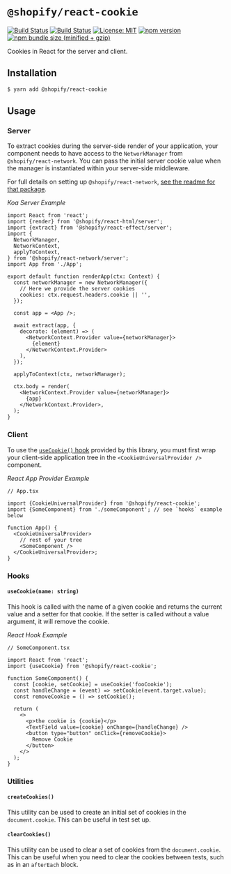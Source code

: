 # `@shopify/react-cookie`

[![Build Status](https://github.com/Shopify/quilt/workflows/Node-CI/badge.svg?branch=main)](https://github.com/Shopify/quilt/actions?query=workflow%3ANode-CI)
[![Build Status](https://github.com/Shopify/quilt/workflows/Ruby-CI/badge.svg?branch=main)](https://github.com/Shopify/quilt/actions?query=workflow%3ARuby-CI)
[![License: MIT](https://img.shields.io/badge/License-MIT-green.svg)](LICENSE.md) [![npm version](https://badge.fury.io/js/%40shopify%2Freact-cookie.svg)](https://badge.fury.io/js/%40shopify%2Freact-cookie.svg) [![npm bundle size (minified + gzip)](https://img.shields.io/bundlephobia/minzip/@shopify/react-cookie.svg)](https://img.shields.io/bundlephobia/minzip/@shopify/react-cookie.svg)

Cookies in React for the server and client.

## Installation

```bash
$ yarn add @shopify/react-cookie
```

## Usage

### Server

To extract cookies during the server-side render of your application, your component needs to have access to the `NetworkManager` from `@shopify/react-network`. You can pass the initial server cookie value when the manager is instantiated within your server-side middleware.

For full details on setting up `@shopify/react-network`, [see the readme for that package](https://github.com/Shopify/quilt/tree/main/packages/react-network#server).

_Koa Server Example_

```tsx
import React from 'react';
import {render} from '@shopify/react-html/server';
import {extract} from '@shopify/react-effect/server';
import {
  NetworkManager,
  NetworkContext,
  applyToContext,
} from '@shopify/react-network/server';
import App from './App';

export default function renderApp(ctx: Context) {
  const networkManager = new NetworkManager({
    // Here we provide the server cookies
    cookies: ctx.request.headers.cookie || '',
  });

  const app = <App />;

  await extract(app, {
    decorate: (element) => (
      <NetworkContext.Provider value={networkManager}>
        {element}
      </NetworkContext.Provider>
    ),
  });

  applyToContext(ctx, networkManager);

  ctx.body = render(
    <NetworkContext.Provider value={networkManager}>
      {app}
    </NetworkContext.Provider>,
  );
}
```

### Client

To use the [`useCookie()` hook](#hooks) provided by this library, you must first wrap your client-side application tree in the `<CookieUniversalProvider />` component.

_React App Provider Example_

```tsx
// App.tsx

import {CookieUniversalProvider} from '@shopify/react-cookie';
import {SomeComponent} from './someComponent'; // see `hooks` example below

function App() {
  <CookieUniversalProvider>
    // rest of your tree
    <SomeComponent />
  </CookieUniversalProvider>;
}
```

### Hooks

#### `useCookie(name: string)`

This hook is called with the name of a given cookie and returns the current value and a setter for that cookie. If the setter is called without a value argument, it will remove the cookie.

_React Hook Example_

```tsx
// SomeComponent.tsx

import React from 'react';
import {useCookie} from '@shopify/react-cookie';

function SomeComponent() {
  const [cookie, setCookie] = useCookie('fooCookie');
  const handleChange = (event) => setCookie(event.target.value);
  const removeCookie = () => setCookie();

  return (
    <>
      <p>the cookie is {cookie}</p>
      <TextField value={cookie} onChange={handleChange} />
      <button type="button" onClick={removeCookie}>
        Remove Cookie
      </button>
    </>
  );
}
```

### Utilities

#### `createCookies()`

This utility can be used to create an initial set of cookies in the `document.cookie`. This can be useful in test set up.

#### `clearCookies()`

This utility can be used to clear a set of cookies from the `document.cookie`. This can be useful when you need to clear the cookies between tests, such as in an `afterEach` block.
